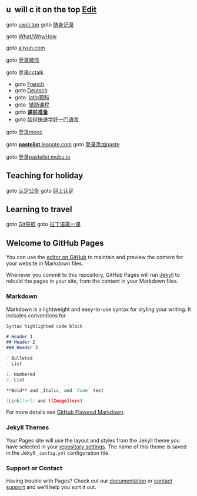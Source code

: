 ## u  will c it on the top [Edit](https://github.com/uwci/w/edit/master/index.md)

goto [uwci.top](http://uwci.top/) goto [随身记录](http://evica.leanote.com/)

goto [What/Why/How](https://www.baidu.com)

goto [aliyun.com](https://www.aliyun.com)

goto [登录微信](https://wx.qq.com)

goto [登录cctalk](https://www.cctalk.com/u/subscription/)
- goto [French](https://www.cctalk.com/m/program/1523069842425826)
- goto [Deutsch](https://www.cctalk.com/m/program/1523070562474892)
- goto  [latin预科](https://www.cctalk.com/m/program/1522748206576677)
- goto  [辅助课程](https://www.cctalk.com/m/program/1523026459769791)
- goto [**课前准备**](https://www.cctalk.com/m/program/1522942937450831)
- goto [如何快速学好一门语言](https://www.cctalk.com/m/program/1515731004888785)


goto [登录mooc](https://www.icourse163.org/)

goto [**pastelist** leanote.com](http://evica.leanote.com/)
goto [登录添加paste](https://leanote.com/note/)

goto [登录pastelist mubu.io](https://mubu.com/list)

## Teaching for holiday
goto [认定公告](http://gk.wh.cn/xxgkweb/blue/index.jsp?unit=003274277)
goto [网上认定](http://www.jszg.edu.cn/portal/home/index)
## Learning to travel
goto [Git导航](https://timesed.github.io/g/)
goto [拉丁语第一课](https://github.com/uwci/w/blob/master/latin.md)

## Welcome to GitHub Pages

You can use the [editor on GitHub](https://github.com/uwci/w/edit/master/index.md) to maintain and preview the content for your website in Markdown files.

Whenever you commit to this repository, GitHub Pages will run [Jekyll](https://jekyllrb.com/) to rebuild the pages in your site, from the content in your Markdown files.

### Markdown

Markdown is a lightweight and easy-to-use syntax for styling your writing. It includes conventions for

```markdown
Syntax highlighted code block

# Header 1
## Header 2
### Header 3

- Bulleted
- List

1. Numbered
2. List

**Bold** and _Italic_ and `Code` text

[Link](url) and ![Image](src)
```

For more details see [GitHub Flavored Markdown](https://guides.github.com/features/mastering-markdown/).

### Jekyll Themes

Your Pages site will use the layout and styles from the Jekyll theme you have selected in your [repository settings](https://github.com/uwci/w/settings). The name of this theme is saved in the Jekyll `_config.yml` configuration file.

### Support or Contact

Having trouble with Pages? Check out our [documentation](https://help.github.com/categories/github-pages-basics/) or [contact support](https://github.com/contact) and we’ll help you sort it out.

